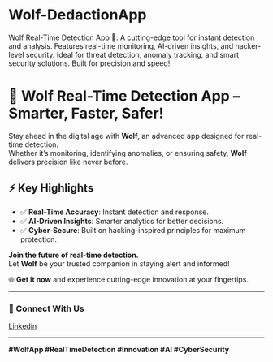 # Wolf-DedactionApp
Wolf Real-Time Detection App 🐺: A cutting-edge tool for instant detection and analysis. Features real-time monitoring, AI-driven insights, and hacker-level security. Ideal for threat detection, anomaly tracking, and smart security solutions. Built for precision and speed!
# 🐺 Wolf Real-Time Detection App – Smarter, Faster, Safer!  

Stay ahead in the digital age with **Wolf**, an advanced app designed for real-time detection.  
Whether it’s monitoring, identifying anomalies, or ensuring safety, **Wolf** delivers precision like never before.  

## ⚡ Key Highlights  
- ✅ **Real-Time Accuracy**: Instant detection and response.  
- ✅ **AI-Driven Insights**: Smarter analytics for better decisions.  
- ✅ **Cyber-Secure**: Built on hacking-inspired principles for maximum protection.  

**Join the future of real-time detection.**  
Let **Wolf** be your trusted companion in staying alert and informed!  

🌐 **Get it now** and experience cutting-edge innovation at your fingertips.  

---  

### 🔗 Connect With Us  
  
[Linkedin](https://www.linkedin.com/in/sathishchandransql?lipi=urn%3Ali%3Apage%3Ad_flagship3_profile_view_base%3ByGN%2BXSQ8QQKKDkws4wo%2FPQ%3D%3D)  

---  

**#WolfApp #RealTimeDetection #Innovation #AI #CyberSecurity**

